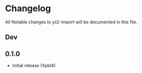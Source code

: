 # Changelog

All Notable changes to yii2-import will be documented in this file.

## Dev

## 0.1.0

- Initial release (Xpbl4)